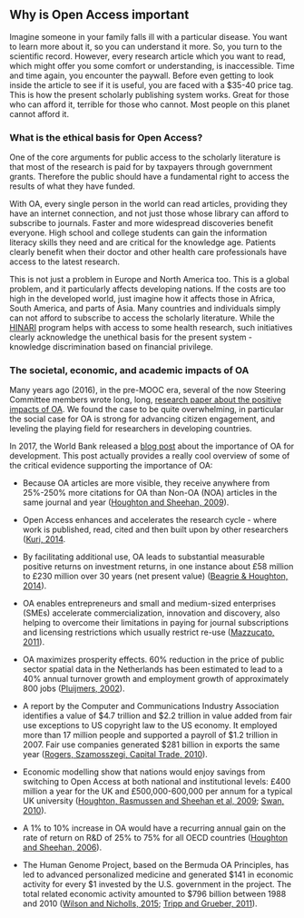 ## Why is Open Access important <a name="important"></a>

Imagine someone in your family falls ill with a particular disease. You want to learn more about it, so you can understand it more. So, you turn to the scientific record. However, every research article which you want to read, which might offer you some comfort or understanding, is inaccessible. Time and time again, you encounter the paywall. Before even getting to look inside the article to see if it is useful, you are faced with a $35-40 price tag. This is how the present scholarly publishing system works. Great for those who can afford it, terrible for those who cannot. Most people on this planet cannot afford it.

### What is the ethical basis for Open Access? <a name="ethics"></a>

One of the core arguments for public access to the scholarly literature is that most of the research is paid for by taxpayers through government grants. Therefore the public should have a fundamental right to access the results of what they have funded.

With OA, every single person in the world can read articles, providing they have an internet connection, and not just those whose library can afford to subscribe to journals. Faster and more widespread discoveries benefit everyone. High school and college students can gain the information literacy skills they need and are critical for the knowledge age. Patients clearly benefit when their doctor and other health care professionals have access to the latest research.

This is not just a problem in Europe and North America too. This is a global problem, and it particularly affects developing nations. If the costs are too high in the developed world, just imagine how it affects those in Africa, South America, and parts of Asia. Many countries and individuals simply can not afford to subscribe to access the scholarly literature. While the [HINARI](https://en.wikipedia.org/wiki/HINARI) program helps with access to some health research, such initiatives clearly acknowledge the unethical basis for the present system - knowledge discrimination based on financial privilege.

### The societal, economic, and academic impacts of OA

Many years ago (2016), in the pre-MOOC era, several of the now Steering Committee members wrote long, long, [research paper about the positive impacts of OA](https://f1000research.com/articles/5-632/v3). We found the case to be quite overwhelming, in particular the social case for OA is strong for advancing citizen engagement, and leveling the playing field for researchers in developing countries.

In 2017, the World Bank released a [blog post](http://blogs.worldbank.org/voices/open-order-end-extreme-poverty-0) about the importance of OA for development. This post actually provides a really cool overview of some of the critical evidence supporting the importance of OA:

* Because OA articles are more visible, they receive anywhere from 25%-250% more citations for OA than Non-OA (NOA) articles in the same journal and year ([Houghton and Sheehan, 2009](http://vuir.vu.edu.au/15221/1/v39_i1_10_-houghton.pdf)).

* Open Access enhances and accelerates the research cycle - where work is published, read, cited and then built upon by other researchers ([Kuri, 2014](http://www.ajms.co.in/sites/ajms2015/index.php/ajms/article/view/329).  

* By facilitating additional use, OA leads to substantial measurable positive returns on investment returns, in one instance about £58 million to £230 million over 30 years (net present value) ([Beagrie & Houghton, 2014](http://repository.jisc.ac.uk/5568/1/iDF308_-_Digital_Infrastructure_Directions_Report,_Jan14_v1-04.pdf)).

* OA enables entrepreneurs and small and medium-sized enterprises (SMEs) accelerate commercialization, innovation and discovery, also helping to overcome their limitations in paying for journal subscriptions and licensing restrictions which usually restrict re-use ([Mazzucato, 2011](http://oro.open.ac.uk/30159/1/Entrepreneurial_State_-_web.pdf)).
    
* OA maximizes prosperity effects. 60% reduction in the price of public sector spatial data in the Netherlands has been estimated to lead to a 40% annual turnover growth and employment growth of approximately 800 jobs ([Pluijmers, 2002](https://www.fig.net/resources/proceedings/fig_proceedings/fig_2002/Ts3-6/TS3_6_pluijmers.pdf)).

* A report by the Computer and Communications Industry Association identifies a value of $4.7 trillion and $2.2 trillion in value added from fair use exceptions to US copyright law to the US economy. It employed more than 17 million people and supported a payroll of $1.2 trillion in 2007. Fair use companies generated $281 billion in exports the same year ([Rogers, Szamosszegi, Capital Trade, 2010](https://www.wired.com/images_blogs/threatlevel/2010/04/fairuseeconomy.pdf)).
    
* Economic modelling show that nations would enjoy savings from switching to Open Access at both national and institutional levels: £400 million a year for the UK and £500,000-600,000 per annum for a typical UK university ([Houghton, Rasmussen and Sheehan et al, 2009](http://www.jisc.ac.uk/publications/documents/economicpublishingmodelsfinalreport.aspx); [Swan, 2010](https://eprints.soton.ac.uk/268584/)).


* A 1% to 10% increase in OA would have a recurring annual gain on the rate of return on R&D of 25% to 75% for all OECD countries ([Houghton and Sheehan, 2006](https://www.vu.edu.au/sites/default/files/wp23_2006_cses.pdf)).

* The Human Genome Project, based on the Bermuda OA Principles, has led to advanced personalized medicine and generated $141 in economic activity for every $1 invested by the U.S. government in the project.  The total related economic activity amounted to $796 billion between 1988 and 2010 ([Wilson and Nicholls, 2015](https://doi.org/10.2147/RMHP.S58728); [Tripp and Grueber, 2011](https://www.genome.gov/27544383/calculating-the-economic-impact-of-the-human-genome-project/)).
